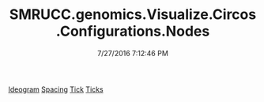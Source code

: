 ﻿---
title: SMRUCC.genomics.Visualize.Circos.Configurations.Nodes
date: 7/27/2016 7:12:46 PM
---

[Ideogram](T-SMRUCC.genomics.Visualize.Circos.Configurations.Nodes.Ideogram.html)
[Spacing](T-SMRUCC.genomics.Visualize.Circos.Configurations.Nodes.Spacing.html)
[Tick](T-SMRUCC.genomics.Visualize.Circos.Configurations.Nodes.Tick.html)
[Ticks](T-SMRUCC.genomics.Visualize.Circos.Configurations.Nodes.Ticks.html)

